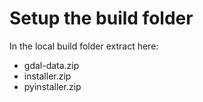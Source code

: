 Setup the build folder
========================

In the local build folder extract here:
 - gdal-data.zip
 - installer.zip
 - pyinstaller.zip
